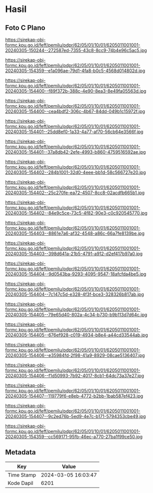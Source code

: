 # Hasil

## Foto C Plano

https://sirekap-obj-formc.kpu.go.id/feff/pemilu/pdpr/62/05/01/10/01/6205011001001-20240305-150244--272587ed-7355-43c8-8cc9-74b4e96c5ac5.jpg

https://sirekap-obj-formc.kpu.go.id/feff/pemilu/pdpr/62/05/01/10/01/6205011001001-20240305-154359--e1a096ae-79d1-4fa8-b0c5-4568d014802d.jpg

https://sirekap-obj-formc.kpu.go.id/feff/pemilu/pdpr/62/05/01/10/01/6205011001001-20240305-154400--f89f372b-388c-4e90-8ea3-8e49fa05563d.jpg

https://sirekap-obj-formc.kpu.go.id/feff/pemilu/pdpr/62/05/01/10/01/6205011001001-20240305-154400--cea4bdf2-306c-4b67-84dd-049b1c15972f.jpg

https://sirekap-obj-formc.kpu.go.id/feff/pemilu/pdpr/62/05/01/10/01/6205011001001-20240305-154401--25dd8ef0-1a33-4a77-af70-56cb64e3566f.jpg

https://sirekap-obj-formc.kpu.go.id/feff/pemilu/pdpr/62/05/01/10/01/6205011001001-20240305-154401--37a8db42-2efe-4993-b860-4759516592ae.jpg

https://sirekap-obj-formc.kpu.go.id/feff/pemilu/pdpr/62/05/01/10/01/6205011001001-20240305-154402--284b1001-32d0-4eee-bb1d-58c566727e20.jpg

https://sirekap-obj-formc.kpu.go.id/feff/pemilu/pdpr/62/05/01/10/01/6205011001001-20240305-154402--25c270fe-ea72-4507-8cc8-02acdfb665b1.jpg

https://sirekap-obj-formc.kpu.go.id/feff/pemilu/pdpr/62/05/01/10/01/6205011001001-20240305-154402--84e9c5ce-73c5-4f82-90e3-c0c920545770.jpg

https://sirekap-obj-formc.kpu.go.id/feff/pemilu/pdpr/62/05/01/10/01/6205011001001-20240305-154403--8861e7a6-af32-4548-a86c-66a7fe8139be.jpg

https://sirekap-obj-formc.kpu.go.id/feff/pemilu/pdpr/62/05/01/10/01/6205011001001-20240305-154403--398d641a-21b5-4791-a912-d2ef417b97a0.jpg

https://sirekap-obj-formc.kpu.go.id/feff/pemilu/pdpr/62/05/01/10/01/6205011001001-20240305-154404--9d0543ba-9293-4095-9547-18afcfda4be5.jpg

https://sirekap-obj-formc.kpu.go.id/feff/pemilu/pdpr/62/05/01/10/01/6205011001001-20240305-154404--7c147c5d-e328-4f3f-bce3-328326b817ab.jpg

https://sirekap-obj-formc.kpu.go.id/feff/pemilu/pdpr/62/05/01/10/01/6205011001001-20240305-154405--79e65d40-802a-4c34-b730-b9b113d7d64c.jpg

https://sirekap-obj-formc.kpu.go.id/feff/pemilu/pdpr/62/05/01/10/01/6205011001001-20240305-154405--676ef928-c019-4934-b8e4-a44cd33544ab.jpg

https://sirekap-obj-formc.kpu.go.id/feff/pemilu/pdpr/62/05/01/10/01/6205011001001-20240305-154406--e35984fd-2f98-41a9-8929-08cae5136407.jpg

https://sirekap-obj-formc.kpu.go.id/feff/pemilu/pdpr/62/05/01/10/01/6205011001001-20240305-154406--f1d50993-7b92-4017-8cb1-64dc73a37e27.jpg

https://sirekap-obj-formc.kpu.go.id/feff/pemilu/pdpr/62/05/01/10/01/6205011001001-20240305-154407--119779f6-e8eb-4772-b2bb-1bab587ef423.jpg

https://sirekap-obj-formc.kpu.go.id/feff/pemilu/pdpr/62/05/01/10/01/6205011001001-20240305-154407--9c2ed76b-5ed9-4e7c-b171-5794353cbe49.jpg

https://sirekap-obj-formc.kpu.go.id/feff/pemilu/pdpr/62/05/01/10/01/6205011001001-20240305-154359--cc569171-95fb-46ec-a770-27ba1f99ce50.jpg


## Metadata

| Key        | Value               |
| ---------- | ------------------- |
| Time Stamp | 2024-03-05 16:03:47 |
| Kode Dapil | 6201                |



